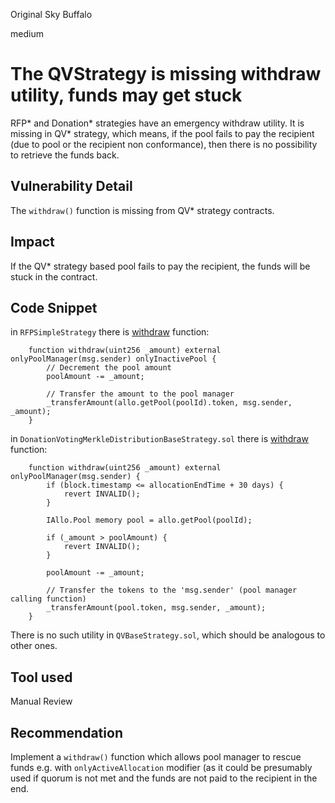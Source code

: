 Original Sky Buffalo

medium

# The QVStrategy is missing withdraw utility, funds may get stuck
RFP* and Donation* strategies have an emergency withdraw utility. It is missing in QV* strategy, which means, if the pool fails to pay the recipient (due to pool or the recipient non conformance), then there is no possibility to retrieve the funds back. 

## Vulnerability Detail
The `withdraw()` function is missing from QV* strategy contracts.

## Impact
If the QV* strategy based pool fails to pay the recipient, the funds will be stuck in the contract.

## Code Snippet
in `RFPSimpleStrategy` there is [withdraw](https://github.com/sherlock-audit/2023-09-Gitcoin/blob/main/allo-v2/contracts/strategies/rfp-simple/RFPSimpleStrategy.sol#L219) function:

```solidity
    function withdraw(uint256 _amount) external onlyPoolManager(msg.sender) onlyInactivePool {
        // Decrement the pool amount
        poolAmount -= _amount;

        // Transfer the amount to the pool manager
        _transferAmount(allo.getPool(poolId).token, msg.sender, _amount);
    }
```
in `DonationVotingMerkleDistributionBaseStrategy.sol` there is [withdraw](https://github.com/sherlock-audit/2023-09-Gitcoin/blob/main/allo-v2/contracts/strategies/donation-voting-merkle-base/DonationVotingMerkleDistributionBaseStrategy.sol#L394) function:

```solidity
    function withdraw(uint256 _amount) external onlyPoolManager(msg.sender) {
        if (block.timestamp <= allocationEndTime + 30 days) {
            revert INVALID();
        }

        IAllo.Pool memory pool = allo.getPool(poolId);

        if (_amount > poolAmount) {
            revert INVALID();
        }

        poolAmount -= _amount;

        // Transfer the tokens to the 'msg.sender' (pool manager calling function)
        _transferAmount(pool.token, msg.sender, _amount);
    }
```

There is no such utility in `QVBaseStrategy.sol`, which should be analogous to other ones.

## Tool used

Manual Review

## Recommendation
Implement a `withdraw()` function which allows pool manager to rescue funds e.g. with `onlyActiveAllocation` modifier (as it could be presumably used if quorum is not met and the funds are not paid to the recipient in the end.